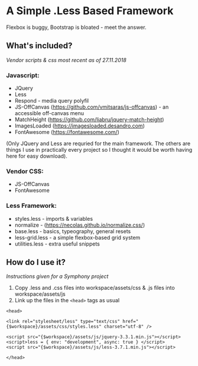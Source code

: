 # A Simple .Less Based Framework

Flexbox is buggy, Bootstrap is bloated - meet the answer.

## What's included?

*Vendor scripts & css most recent as of 27.11.2018*

### Javascript: 
+ JQuery
+ Less
+ Respond - media query polyfil
+ JS-OffCanvas (https://github.com/vmitsaras/js-offcanvas) - an accessible off-canvas menu
+ MatchHeight (https://github.com/liabru/jquery-match-height)
+ ImagesLoaded (https://imagesloaded.desandro.com)
+ FontAwesome (https://fontawesome.com/)

(Only JQuery and Less are requried for the main framework. The others are things I use in practically every project so I thought it would be worth having here for easy download).

### Vendor CSS:
+ JS-OffCanvas
+ FontAwesome

### Less Framework:
+ styles.less - imports & variables
+ normalize - (https://necolas.github.io/normalize.css/)
+ base.less - basics, typeography, general resets
+ less-grid.less  - a simple flexbox-based grid system
+ utilities.less - extra useful snippets

## How do I use it?

*Instructions given for a Symphony project*

1. Copy .less and .css files into workspace/assets/css & .js files into workspace/assets/js
2. Link up the files in the `<head>` tags as usual

```
<head>

<link rel="stylesheet/less" type="text/css" href="{$workspace}/assets/css/styles.less" charset="utf-8" />

<script src="{$workspace}/assets/js/jquery-3.3.1.min.js"></script>
<script>less = { env: "development", async: true } </script>
<script src="{$workspace}/assets/js/less-3.7.1.min.js"></script>

</head>
```